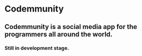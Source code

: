 # Codemmunity

## Codemmunity is a social media app for the programmers all around the world.

### Still in development stage.
